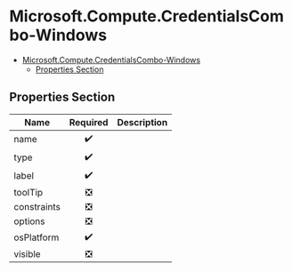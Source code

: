 <a name="microsoft-compute-credentialscombo-windows"></a>
# Microsoft.Compute.CredentialsCombo-Windows
* [Microsoft.Compute.CredentialsCombo-Windows](#microsoft-compute-credentialscombo-windows)
    * [Properties Section](#microsoft-compute-credentialscombo-windows-properties-section)

<a name="microsoft-compute-credentialscombo-windows-properties-section"></a>
## Properties Section
| Name | Required | Description
| ---|:--:|:--:|
|name|:heavy_check_mark:|
|type|:heavy_check_mark:|
|label|:heavy_check_mark:|
|toolTip|:negative_squared_cross_mark:|
|constraints|:negative_squared_cross_mark:|
|options|:negative_squared_cross_mark:|
|osPlatform|:heavy_check_mark:|
|visible|:negative_squared_cross_mark:|
